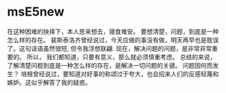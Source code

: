 # msE5new
在这种困难的抉择下，本人思来想去，寝食难安。 要想清楚，问题，到底是一种怎么样的存在。 裴斯泰洛齐曾经说过，今天应做的事没有做，明天再早也是耽误了。这句话语虽然很短, 但令我浮想联翩. 现在，解决问题的问题，是非常非常重要的。 所以， 我们都知道，只要有意义，那么就必须慎重考虑。 总结的来说， 了解清楚问题到底是一种怎么样的存在，是解决一切问题的关键。 问题因何而发生？ 培根曾经说过，要知道对好事的称颂过于夸大，也会招来人们的反感轻蔑和嫉妒。这似乎解答了我的疑惑。
